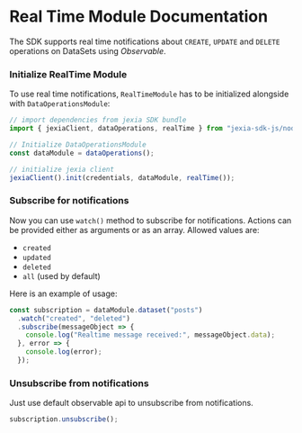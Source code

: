 # Real Time Module Documentation
The SDK supports real time notifications about `CREATE`, `UPDATE` and `DELETE` operations on DataSets using *Observable*.

### Initialize RealTime Module
To use real time notifications, `RealTimeModule` has to be initialized alongside with `DataOperationsModule`:

``` javascript
// import dependencies from jexia SDK bundle
import { jexiaClient, dataOperations, realTime } from "jexia-sdk-js/node";

// Initialize DataOperationsModule
const dataModule = dataOperations();

// initialize jexia client
jexiaClient().init(credentials, dataModule, realTime());
```

### Subscribe for notifications
Now you can use `watch()` method to subscribe for notifications. Actions can be provided either as arguments or
as an array.
Allowed values are:

- `created`
- `updated`
- `deleted`
- `all` (used by default)

Here is an example of usage:

``` javascript
const subscription = dataModule.dataset("posts")
  .watch("created", "deleted")
  .subscribe(messageObject => {
    console.log("Realtime message received:", messageObject.data);
  }, error => {
    console.log(error);
  });
```

### Unsubscribe from notifications
Just use default observable api to unsubscribe from notifications. 
``` javascript
subscription.unsubscribe();
```
